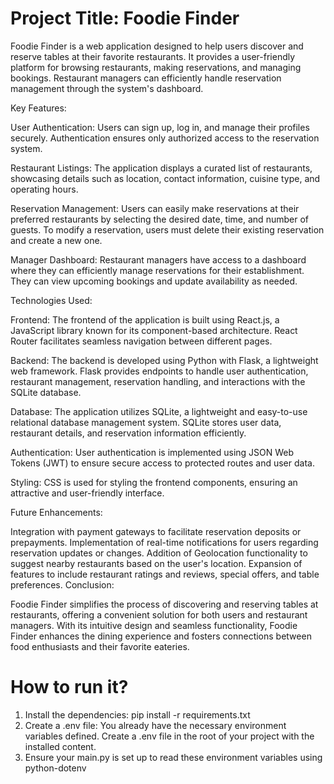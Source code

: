 # Project Title: Foodie Finder

Foodie Finder is a web application designed to help users discover and reserve tables at their favorite restaurants. It provides a user-friendly platform for browsing restaurants, making reservations, and managing bookings. Restaurant managers can efficiently handle reservation management through the system's dashboard.

Key Features:

User Authentication: Users can sign up, log in, and manage their profiles securely. Authentication ensures only authorized access to the reservation system.

Restaurant Listings: The application displays a curated list of restaurants, showcasing details such as location, contact information, cuisine type, and operating hours.

Reservation Management: Users can easily make reservations at their preferred restaurants by selecting the desired date, time, and number of guests. To modify a reservation, users must delete their existing reservation and create a new one.

Manager Dashboard: Restaurant managers have access to a dashboard where they can efficiently manage reservations for their establishment. They can view upcoming bookings and update availability as needed.

Technologies Used:

Frontend: The frontend of the application is built using React.js, a JavaScript library known for its component-based architecture. React Router facilitates seamless navigation between different pages.

Backend: The backend is developed using Python with Flask, a lightweight web framework. Flask provides endpoints to handle user authentication, restaurant management, reservation handling, and interactions with the SQLite database.

Database: The application utilizes SQLite, a lightweight and easy-to-use relational database management system. SQLite stores user data, restaurant details, and reservation information efficiently.

Authentication: User authentication is implemented using JSON Web Tokens (JWT) to ensure secure access to protected routes and user data.

Styling: CSS is used for styling the frontend components, ensuring an attractive and user-friendly interface.

Future Enhancements:

Integration with payment gateways to facilitate reservation deposits or prepayments.
Implementation of real-time notifications for users regarding reservation updates or changes.
Addition of Geolocation functionality to suggest nearby restaurants based on the user's location.
Expansion of features to include restaurant ratings and reviews, special offers, and table preferences.
Conclusion:

Foodie Finder simplifies the process of discovering and reserving tables at restaurants, offering a convenient solution for both users and restaurant managers. With its intuitive design and seamless functionality, Foodie Finder enhances the dining experience and fosters connections between food enthusiasts and their favorite eateries.

# How to run it?

1. Install the dependencies:
    pip install -r requirements.txt
2. Create a .env file:
    You already have the necessary environment variables defined. Create a .env file in the root of your project with the installed content.
3. Ensure your main.py is set up to read these environment variables using python-dotenv

